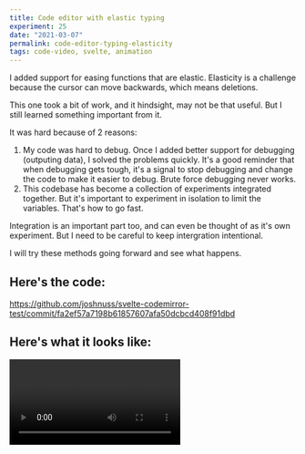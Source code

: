```yaml
---
title: Code editor with elastic typing
experiment: 25
date: "2021-03-07"
permalink: code-editor-typing-elasticity
tags: code-video, svelte, animation
---
```


I added support for easing functions that are elastic. Elasticity is a challenge because the cursor can move backwards, which means deletions.

This one took a bit of work, and it hindsight, may not be that useful. But I still learned something important from it.

It was hard because of 2 reasons:

1. My code was hard to debug. Once I added better support for debugging (outputing data), I solved the problems quickly. It's a good reminder that when debugging gets tough, it's a signal to stop debugging and change the code to make it easier to debug. Brute force debugging never works.
2. This codebase has become a collection of experiments integrated together. But it's important to experiment in isolation to limit the variables. That's how to go fast.

Integration is an important part too, and can even be thought of as it's own experiment. But I need to be careful to keep intergration intentional.

I will try these methods going forward and see what happens.

## Here's the code:

https://github.com/joshnuss/svelte-codemirror-test/commit/fa2ef57a7198b61857607afa50dcbcd408f91dbd

## Here's what it looks like:

<video controls src="https://res.cloudinary.com/dzwnkx0mk/video/upload/v1615160771/1000experiments.dev/typing-elasticity_bmduli.mp4"/>
